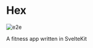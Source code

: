 # Hex

![e2e](https://github.com/rober0xf/Hex/.github/worklflows/playwright.yml/badge.svg)

A fitness app written in SvelteKit

